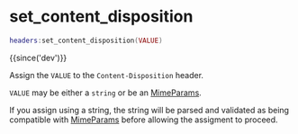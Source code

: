 # set_content_disposition

```lua
headers:set_content_disposition(VALUE)
```

{{since('dev')}}

Assign the `VALUE` to the `Content-Disposition` header.

`VALUE` may be either a `string` or be an [MimeParams](index.md#mimeparams).

If you assign using a string, the string will be parsed and validated as being
compatible with [MimeParams](index.md#mimeparams) before allowing the assigment to proceed.
